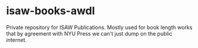 isaw-books-awdl
==================

Private repository for ISAW Publications. Mostly used for book length works that by agreement with NYU Press we can't just dump on the public internet.

